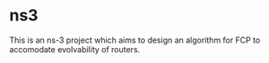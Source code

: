 # ns3

This is an ns-3 project which aims to design an algorithm for FCP to accomodate evolvability of routers.